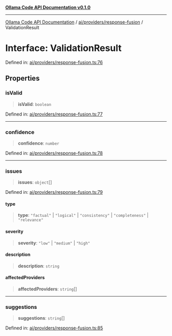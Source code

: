 [**Ollama Code API Documentation v0.1.0**](../../../../README.md)

***

[Ollama Code API Documentation](../../../../modules.md) / [ai/providers/response-fusion](../README.md) / ValidationResult

# Interface: ValidationResult

Defined in: [ai/providers/response-fusion.ts:76](https://github.com/erichchampion/ollama-code/blob/5fb08106889018e8b231627b7550ae6fde01dc16/ollama-code/src/ai/providers/response-fusion.ts#L76)

## Properties

### isValid

> **isValid**: `boolean`

Defined in: [ai/providers/response-fusion.ts:77](https://github.com/erichchampion/ollama-code/blob/5fb08106889018e8b231627b7550ae6fde01dc16/ollama-code/src/ai/providers/response-fusion.ts#L77)

***

### confidence

> **confidence**: `number`

Defined in: [ai/providers/response-fusion.ts:78](https://github.com/erichchampion/ollama-code/blob/5fb08106889018e8b231627b7550ae6fde01dc16/ollama-code/src/ai/providers/response-fusion.ts#L78)

***

### issues

> **issues**: `object`[]

Defined in: [ai/providers/response-fusion.ts:79](https://github.com/erichchampion/ollama-code/blob/5fb08106889018e8b231627b7550ae6fde01dc16/ollama-code/src/ai/providers/response-fusion.ts#L79)

#### type

> **type**: `"factual"` \| `"logical"` \| `"consistency"` \| `"completeness"` \| `"relevance"`

#### severity

> **severity**: `"low"` \| `"medium"` \| `"high"`

#### description

> **description**: `string`

#### affectedProviders

> **affectedProviders**: `string`[]

***

### suggestions

> **suggestions**: `string`[]

Defined in: [ai/providers/response-fusion.ts:85](https://github.com/erichchampion/ollama-code/blob/5fb08106889018e8b231627b7550ae6fde01dc16/ollama-code/src/ai/providers/response-fusion.ts#L85)
